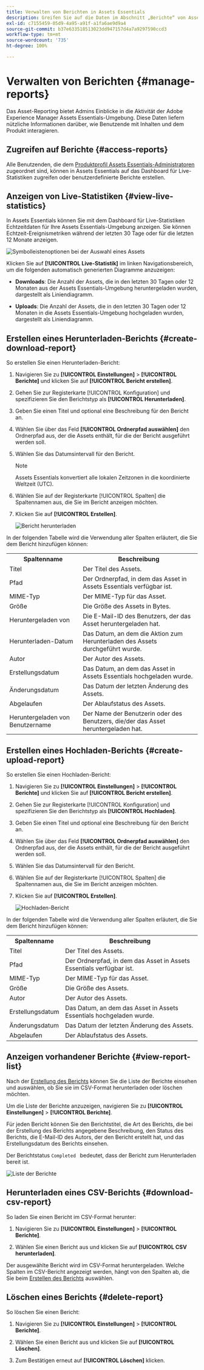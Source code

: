 ```yaml
---
title: Verwalten von Berichten in Assets Essentials
description: Greifen Sie auf die Daten im Abschnitt „Berichte“ von Assets Essentials zu, um die Produkt- und Funktionsnutzung zu bewerten und Erkenntnisse zu wichtigen Erfolgsmetriken zu erhalten.
exl-id: c7155459-05d9-4a95-a91f-a1fa6ae9d9a4
source-git-commit: b37e633518513023dd947157d4a7a9297590ccd3
workflow-type: tm+mt
source-wordcount: '735'
ht-degree: 100%

---
```


# Verwalten von Berichten {#manage-reports}

Das Asset-Reporting bietet Admins Einblicke in die Aktivität der Adobe Experience Manager Assets Essentials-Umgebung. Diese Daten liefern nützliche Informationen darüber, wie Benutzende mit Inhalten und dem Produkt interagieren.

## Zugreifen auf Berichte {#access-reports}

Alle Benutzenden, die dem [Produktprofil Assets Essentials-Administratoren](deploy-administer.md) zugeordnet sind, können in Assets Essentials auf das Dashboard für Live-Statistiken zugreifen oder benutzerdefinierte Berichte erstellen.

## Anzeigen von Live-Statistiken {#view-live-statistics}

In Assets Essentials können Sie mit dem Dashboard für Live-Statistiken Echtzeitdaten für Ihre Assets Essentials-Umgebung anzeigen. Sie können Echtzeit-Ereignismetriken während der letzten 30 Tage oder für die letzten 12 Monate anzeigen.

![Symbolleistenoptionen bei der Auswahl eines Assets](assets/assets-essentials-live-statistics.png)

Klicken Sie auf **[!UICONTROL Live-Statistik]** im linken Navigationsbereich, um die folgenden automatisch generierten Diagramme anzuzeigen:

* **Downloads**: Die Anzahl der Assets, die in den letzten 30 Tagen oder 12 Monaten aus der Assets Essentials-Umgebung heruntergeladen wurden, dargestellt als Liniendiagramm.

* **Uploads**: Die Anzahl der Assets, die in den letzten 30 Tagen oder 12 Monaten in die Assets Essentials-Umgebung hochgeladen wurden, dargestellt als Liniendiagramm.

<!--

* **Storage usage**: The storage usage, in gigabytes (GB), for the Assets Essentials environment, for the last 30 days or 12 months represented using a bar chart.

-->

## Erstellen eines Herunterladen-Berichts {#create-download-report}

So erstellen Sie einen Herunterladen-Bericht:

1. Navigieren Sie zu **[!UICONTROL Einstellungen]** > **[!UICONTROL Berichte]** und klicken Sie auf **[!UICONTROL Bericht erstellen]**.

1. Gehen Sie zur Registerkarte [!UICONTROL Konfiguration] und spezifizieren Sie den Berichtstyp als **[!UICONTROL Herunterladen]**.

1. Geben Sie einen Titel und optional eine Beschreibung für den Bericht an.

1. Wählen Sie über das Feld **[!UICONTROL Ordnerpfad auswählen]** den Ordnerpfad aus, der die Assets enthält, für die der Bericht ausgeführt werden soll.

1. Wählen Sie das Datumsintervall für den Bericht.
   >[!NOTE]
   >
   > Assets Essentials konvertiert alle lokalen Zeitzonen in die koordinierte Weltzeit (UTC).

1. Wählen Sie auf der Registerkarte [!UICONTROL Spalten] die Spaltennamen aus, die Sie im Bericht anzeigen möchten.

1. Klicken Sie auf **[!UICONTROL Erstellen]**.

   ![Bericht herunterladen](assets/download-reports-config.png)

In der folgenden Tabelle wird die Verwendung aller Spalten erläutert, die Sie dem Bericht hinzufügen können:

<table>
    <tbody>
     <tr>
      <th><strong>Spaltenname</strong></th>
      <th><strong>Beschreibung</strong></th>
     </tr>
     <tr>
      <td>Titel</td>
      <td>Der Titel des Assets.</td>
     </tr>
     <tr>
      <td>Pfad </td>
      <td>Der Ordnerpfad, in dem das Asset in Assets Essentials verfügbar ist.</td>
     </tr>
     <tr>
      <td>MIME-Typ</td>
      <td>Der MIME-Typ für das Asset.</td>
     </tr>
     <tr>
      <td>Größe</td>
      <td>Die Größe des Assets in Bytes.</td>
     </tr>
     <tr>
      <td>Heruntergeladen von</td>
      <td>Die E-Mail-ID des Benutzers, der das Asset heruntergeladen hat.</td>
     </tr>
     <tr>
      <td>Herunterladen-Datum</td>
      <td>Das Datum, an dem die Aktion zum Herunterladen des Assets durchgeführt wurde.</td>
     </tr>
     <tr>
      <td>Autor</td>
      <td>Der Autor des Assets.</td>
     </tr>
     <tr>
      <td>Erstellungsdatum</td>
      <td>Das Datum, an dem das Asset in Assets Essentials hochgeladen wurde.</td>
     </tr>
     <tr>
      <td>Änderungsdatum</td>
      <td>Das Datum der letzten Änderung des Assets.</td>
     </tr>
     <tr>
      <td>Abgelaufen</td>
      <td>Der Ablaufstatus des Assets.</td>
     </tr>
     <tr>
      <td>Heruntergeladen von Benutzername</td>
      <td>Der Name der Benutzerin oder des Benutzers, die/der das Asset heruntergeladen hat.</td>
     </tr>           
    </tbody>
   </table>

## Erstellen eines Hochladen-Berichts {#create-upload-report}

So erstellen Sie einen Hochladen-Bericht:

1. Navigieren Sie zu **[!UICONTROL Einstellungen]** > **[!UICONTROL Berichte]** und klicken Sie auf **[!UICONTROL Bericht erstellen]**.

1. Gehen Sie zur Registerkarte [!UICONTROL Konfiguration] und spezifizieren Sie den Berichtstyp als **[!UICONTROL Hochladen]**.

1. Geben Sie einen Titel und optional eine Beschreibung für den Bericht an.

1. Wählen Sie über das Feld **[!UICONTROL Ordnerpfad auswählen]** den Ordnerpfad aus, der die Assets enthält, für die der Bericht ausgeführt werden soll.

1. Wählen Sie das Datumsintervall für den Bericht.

1. Wählen Sie auf der Registerkarte [!UICONTROL Spalten] die Spaltennamen aus, die Sie im Bericht anzeigen möchten.

1. Klicken Sie auf **[!UICONTROL Erstellen]**.

   ![Hochladen-Bericht](assets/upload-reports-config.png)

In der folgenden Tabelle wird die Verwendung aller Spalten erläutert, die Sie dem Bericht hinzufügen können:

<table>
    <tbody>
     <tr>
      <th><strong>Spaltenname</strong></th>
      <th><strong>Beschreibung</strong></th>
     </tr>
     <tr>
      <td>Titel</td>
      <td>Der Titel des Assets.</td>
     </tr>
     <tr>
      <td>Pfad </td>
      <td>Der Ordnerpfad, in dem das Asset in Assets Essentials verfügbar ist.</td>
     </tr>
     <tr>
      <td>MIME-Typ</td>
      <td>Der MIME-Typ für das Asset.</td>
     </tr>
     <tr>
      <td>Größe</td>
      <td>Die Größe des Assets.</td>
     </tr>
     <tr>
      <td>Autor</td>
      <td>Der Autor des Assets.</td>
     </tr>
     <tr>
      <td>Erstellungsdatum</td>
      <td>Das Datum, an dem das Asset in Assets Essentials hochgeladen wurde.</td>
     </tr>
     <tr>
      <td>Änderungsdatum</td>
      <td>Das Datum der letzten Änderung des Assets.</td>
     </tr>
     <tr>
      <td>Abgelaufen</td>
      <td>Der Ablaufstatus des Assets.</td>
     </tr>              
    </tbody>
   </table>

## Anzeigen vorhandener Berichte {#view-report-list}

Nach der [Erstellung des Berichts](#create-download-report) können Sie die Liste der Berichte einsehen und auswählen, ob Sie sie im CSV-Format herunterladen oder löschen möchten.

Um die Liste der Berichte anzuzeigen, navigieren Sie zu **[!UICONTROL Einstellungen]** > **[!UICONTROL Berichte]**.

Für jeden Bericht können Sie den Berichtstitel, die Art des Berichts, die bei der Erstellung des Berichts angegebene Beschreibung, den Status des Berichts, die E-Mail-ID des Autors, der den Bericht erstellt hat, und das Erstellungsdatum des Berichts einsehen.

Der Berichtstatus `Completed ` bedeutet, dass der Bericht zum Herunterladen bereit ist.

![Liste der Berichte](assets/list-of-reports.png)


## Herunterladen eines CSV-Berichts {#download-csv-report}

So laden Sie einen Bericht im CSV-Format herunter:

1. Navigieren Sie zu **[!UICONTROL Einstellungen]** > **[!UICONTROL Berichte]**.

1. Wählen Sie einen Bericht aus und klicken Sie auf **[!UICONTROL CSV herunterladen]**.

Der ausgewählte Bericht wird im CSV-Format heruntergeladen. Welche Spalten im CSV-Bericht angezeigt werden, hängt von den Spalten ab, die Sie beim [Erstellen des Berichts](#create-download-report) auswählen.

## Löschen eines Berichts {#delete-report}

So löschen Sie einen Bericht:

1. Navigieren Sie zu **[!UICONTROL Einstellungen]** > **[!UICONTROL Berichte]**.

1. Wählen Sie einen Bericht aus und klicken Sie auf **[!UICONTROL Löschen]**.

1. Zum Bestätigen erneut auf **[!UICONTROL Löschen]** klicken.
